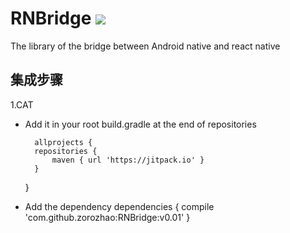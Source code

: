 
# RNBridge [![](https://jitpack.io/v/zorozhao/RNBridge.svg)](https://jitpack.io/#zorozhao/RNBridge)
The library of the bridge between Android native and react native

## 集成步骤

1.CAT

* Add it in your root build.gradle at the end of repositories

    	allprojects {
		repositories {
			maven { url 'https://jitpack.io' }
		}
	}
    	
* Add the dependency
	dependencies {
	        compile 'com.github.zorozhao:RNBridge:v0.01'
	}
   
  